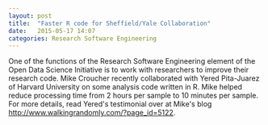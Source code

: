 ```yaml
---
layout: post
title:  "Faster R code for Sheffield/Yale Collaboration"
date:   2015-05-17 14:07
categories: Research Software Engineering
---
```


One of the functions of the Research Software Engineering element of the Open Data Science Initiative is to work with researchers to improve their research code. Mike Croucher recently collaborated with Yered Pita-Juarez of Harvard University on some analysis code written in R. Mike helped reduce processing time from 2 hours per sample to 10 minutes per sample. For more details, read Yered's testimonial over at Mike's blog http://www.walkingrandomly.com/?page_id=5122.


